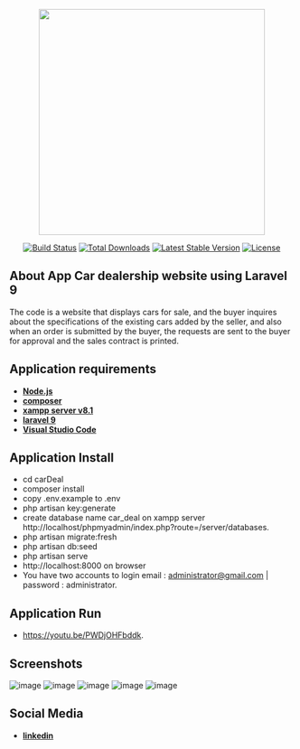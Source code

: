 <p align="center"><a href="https://laravel.com" target="_blank"><img src="https://raw.githubusercontent.com/laravel/art/master/logo-lockup/5%20SVG/2%20CMYK/1%20Full%20Color/laravel-logolockup-cmyk-red.svg" width="400"></a></p>

<p align="center">
<a href="https://travis-ci.org/laravel/framework"><img src="https://travis-ci.org/laravel/framework.svg" alt="Build Status"></a>
<a href="https://packagist.org/packages/laravel/framework"><img src="https://img.shields.io/packagist/dt/laravel/framework" alt="Total Downloads"></a>
<a href="https://packagist.org/packages/laravel/framework"><img src="https://img.shields.io/packagist/v/laravel/framework" alt="Latest Stable Version"></a>
<a href="https://packagist.org/packages/laravel/framework"><img src="https://img.shields.io/packagist/l/laravel/framework" alt="License"></a>
</p>

## About App Car dealership website using Laravel 9

The code is a website that displays cars for sale, and the buyer inquires about the specifications of the existing cars added by the seller, and also when an order is submitted by the buyer, the requests are sent to the buyer for approval and the sales contract is printed.

## Application requirements

- **[Node.js](https://nodejs.org/en/)**
- **[composer](https://getcomposer.org/)**
- **[xampp server v8.1](https://www.apachefriends.org/index.html)**
- **[laravel 9](https://laravel.com/)**
- **[Visual Studio Code](https://code.visualstudio.com/)**

## Application Install

- cd carDeal
- composer install
- copy .env.example to .env
- php artisan key:generate
- create database name car_deal on xampp server http://localhost/phpmyadmin/index.php?route=/server/databases.
- php artisan migrate:fresh
- php artisan db:seed
- php artisan serve
- http://localhost:8000 on browser
- You have two accounts to login email : administrator@gmail.com | password : administrator.

## Application Run
- https://youtu.be/PWDjOHFbddk.

## Screenshots
![image](https://github.com/user-attachments/assets/2b9bd5b2-a057-420b-ad49-64e00e904de9)
![image](https://github.com/user-attachments/assets/235978b0-307a-4cd0-b97d-105ccf35091c)
![image](https://github.com/user-attachments/assets/1be77ad4-252f-4b77-b508-c615689caff1)
![image](https://github.com/user-attachments/assets/800f3d0d-98ae-4c11-a60e-00c26d062ad5)
![image](https://github.com/user-attachments/assets/8c6b80b1-bd6a-4ac2-9758-3a747ae398bf)






## Social Media

- **[linkedin](https://in.linkedin.com/in/aman-sodagar-0b344723a?trk=people-guest_people_search-card)**
  
